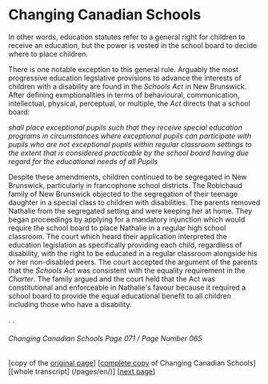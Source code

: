 # Changing Canadian Schools

In other words, education statutes refer to a general right for children to receive an education, but the power is vested in the school board to decide where to place children.  

There is one notable exception to this general rule. Arguably the most progressive education legslative provisions to advance the interests of children with a disability are found in the *Schools Act* in New Brunswick. After defining exmptionalities in terms of behavioural, communication, intellectual, physical, perceptual, or multiple, the *Act* directs that a school board:

*shall place exceptional pupils such that they receive special education programs in circumstances where exceptional pupils can participate with pupils who are not exceptional pupils within regular classroom settings to the extent that is considered practicable by the school board having due regard for the educational needs of all Pupils*  

Despite these amendments, children continued to be segregated in New Brunswick, particularly in francophone school districts. The Robichaud family of New Brunswick objected to the segregation of their teenage daughter in a special class to children with disabilities. The parents removed Nathalie from the segregated setting and were keeping her at home. They began proceedings by applying for a mandatory injunction which would require the school board to place Nathalie in a regular high school classroom. The court which heard their application interpreted the education legislation as specifically providing each child, regardless of disability, with the right to be educated in a regular classroom alongside his or her non-disabled peers. The court accepted the argument of the parents that the *Schools Act* was consistent with the equality requirement in the *Charter*.
The family argued and the court held that the Act was constitutional and enforceable in Nathalie's favour because it required a school board to provide the equal educational benefit to all children including those who have a disability. 


.
.

###### Changing Canadian Schools Page 071 / Page Number 065

[copy of the [original page](/copies-from-original/CCS071-page065.png)]
[[complete copy](/copies-from-original/BestCopy_Changing_Canadian_Schools_Perspectives_on_Disability_and_Inclusion.pdf) of Changing Canadian Schools]
[[whole transcript] (/pages/en/)]
[[next page](Changing_Canadian_Schools-072)]

